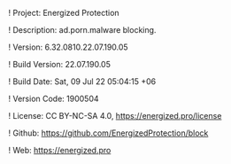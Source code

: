 ! Project: Energized Protection

! Description: ad.porn.malware blocking.

! Version: 6.32.0810.22.07.190.05

! Build Version: 22.07.190.05

! Build Date: Sat, 09 Jul 22 05:04:15 +06

! Version Code: 1900504

! License: CC BY-NC-SA 4.0, https://energized.pro/license

! Github: https://github.com/EnergizedProtection/block

! Web: https://energized.pro
